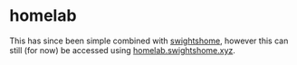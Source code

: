 # homelab
This has since been simple combined with [swightshome](https://swightshome.xyz/Services), however this can still (for now) be accessed using [homelab.swightshome.xyz](https://homelab.swightshome.xyz/).
